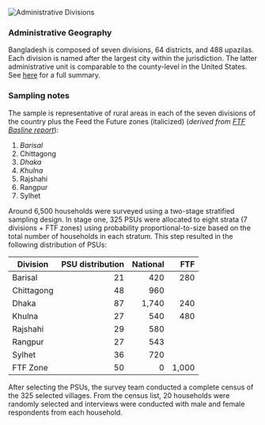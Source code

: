 ![Administrative Divisions](http://upload.wikimedia.org/wikipedia/commons/thumb/e/ea/Bangladesh_divisions_english.svg/450px-Bangladesh_divisions_english.svg.png)  

### Administrative Geography  
Bangladesh is composed of seven divisions, 64 districts, and 488 upazilas. Each division is named after the largest city within the jurisdiction. The latter administrative unit is comparable to the county-level in the United States. See [here][2] for a full summary.

### Sampling notes      
The sample is representative of rural areas in each of the seven divisions of the country plus the Feed the Future zones (italicized) (*derived from [FTF Basline report][1]*):  
1. *Barisal*  
2. Chittagong  
3. *Dhaka*  
4. *Khulna*  
5. Rajshahi  
6. Rangpur  
7. Sylhet  

Around 6,500 households were surveyed using a two-stage stratified sampling design. In stage one, 325 PSUs were allocated to eight strata (7 divisions + FTF zones) using probability proportional-to-size based on the total number of households in each stratum. This step resulted in the following distribution of PSUs:

| Division  | PSU distribution | National | FTF | 
| ------------- |-----: | -----: | ----: |
| Barisal  | 21  | 420 | 280 |    
| Chittagong  | 48  | 960 |   
| Dhaka  | 87  | 1,740 | 240 |    
| Khulna  | 27  | 540 | 480 |     
| Rajshahi  | 29  | 580 |  
| Rangpur  | 27  | 543 |   
| Sylhet  | 36  | 720 |  
| FTF Zone  | 50  | 0 | 1,000|   

After selecting the PSUs, the survey team conducted a complete census of the 325 selected villages. From the census list, 20 households were randomly selected and interviews were conducted with male and female respondents from each household. 

[1]: http://www.usaid.gov/sites/default/files/documents/1867/FTF-baseline-Bangladesh-Final-Report.pdf    
[2]: http://en.wikipedia.org/wiki/Administrative_geography_of_Bangladesh  
